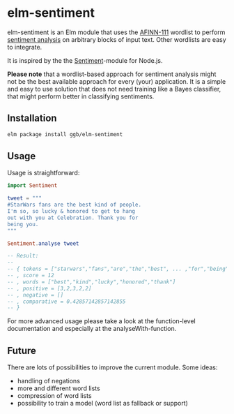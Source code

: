 # elm-sentiment

elm-sentiment is an Elm module that uses the [AFINN-111](http://www2.imm.dtu.dk/pubdb/views/publication_details.php?id=6010) wordlist to perform [sentiment analysis](http://en.wikipedia.org/wiki/Sentiment_analysis) on arbitrary blocks of input text. Other wordlists are easy to integrate.

It is inspired by the the [Sentiment](https://github.com/thisandagain/sentiment)-module for Node.js.

**Please note** that a wordlist-based approach for sentiment analysis might not be the best available approach for every (your) application. It is a simple and easy to use solution that does not need training like a Bayes classifier, that might perform better in classifying sentiments.  

## Installation

```bash
elm package install ggb/elm-sentiment
```

## Usage

Usage is straightforward: 

```elm
import Sentiment

tweet = """
#StarWars fans are the best kind of people. 
I'm so, so lucky & honored to get to hang 
out with you at Celebration. Thank you for 
being you.
"""

Sentiment.analyse tweet

-- Result:
--
-- { tokens = ["starwars","fans","are","the","best", ... ,"for","being","you"]
-- , score = 12
-- , words = ["best","kind","lucky","honored","thank"]
-- , positive = [3,2,3,2,2]
-- , negative = []
-- , comparative = 0.42857142857142855 
-- }

```

For more advanced usage please take a look at the function-level documentation
and especially at the analyseWith-function.

## Future

There are lots of possibilities to improve the current module. Some ideas:

* handling of negations
* more and different word lists
* compression of word lists
* possibility to train a model (word list as fallback or support)